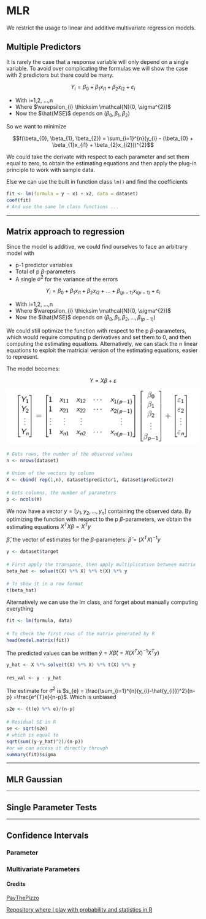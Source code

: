# MLR 
We restrict the usage to linear and additive multivariate regression models.

## Multiple Predictors
It is rarely the case that a response variable will only depend on a single variable.
To avoid over complicating the formulas we will show the case with 2 predictors but there could
be many.

$$Y_{i} = \beta_{0} + \beta_{1}x_{i1} + \beta_{2}x_{i2} + \varepsilon_{i}$$
 
* With i=1,2, ...,n
* Where $\varepsilon_{i} \thicksim \mathcal{N}(0, \sigma^{2})$ 
* Now the $\hat{MSE}$ depends on $(\beta_{0}, \beta_{1}, \beta_{2})$

So we want to minimize 

$$f(\beta_{0}, \beta_{1}, \beta_{2}) = \sum_{i=1}^{n}(y_{i} - (\beta_{0} + \beta_{1}x_{i1} + \beta_{2}x_{i2}))^{2}$$

We could take the derivate with respect to each parameter and set them equal to zero, to obtain the estimating equations and then apply the plug-in principle to work with sample data.

Else we can use the built in function class `lm()` and find the coefficients
```r
fit <- lm(formula = y ~ x1 + x2, data = dataset)
coef(fit)
# And use the same lm class functions ...
```

---

## Matrix approach to regression
Since the model is additive, we could find ourselves to face an arbitrary model with
* p-1 predictor variables
* Total of p $\beta$-parameters
* A single $\sigma^{2}$ for the variance of the errors

$$Y_{i} = \beta_{0} + \beta_{1}x_{i1} + \beta_{2}x_{i2} + ... + \beta_{(p-1)}x_{i(p-1)} + \varepsilon_{i}$$

* With i=1,2, ...,n
* Where $\varepsilon_{i} \thicksim \mathcal{N}(0, \sigma^{2})$
* Now the $\hat{MSE}$ depends on $(\beta_{0}, \beta_{1}, \beta_{2}, ..., \beta_{(p-1)})$

We could still optimize the function with respect to the p $\beta$-parameters, which would require computing p derivatives
and set them to 0, and then computing the estimating equations. Alternatively, we can stack the n linear equations to exploit the matricial version of the estimating equations, easier to represent. 

The model becomes:

$$Y = X\beta + \varepsilon$$

![Matrix Approach](https://github.com/PayThePizzo/Predictive-Analysis-Notes/blob/main/Formulas%20Handbook/resources/matrix.png?raw=TRUE)

```r
# Gets rows, the number of the observed values
n <- nrows(dataset)

# Union of the vectors by column
X <- cbind( rep(1,n), dataset$predictor1, dataset$predictor2)

# Gets columns, the number of parameters
p <- ncols(X)
```

We now have a vector $y = [y_{1}, y_{2}, ..., y_{n}]$ containing the observed data. By optimizing the function with respect to the p $\beta$-parameters, we obtain the estimating equations $X^{T}X\beta = X^{T}y$

$\hat{\beta}$, the vector of estimates for the $\beta$-parameters: $\hat{\beta} = (X^{T}X)^{-1}y$

```r
y <- dataset$target

# First apply the transpose, then apply multiplication between matrix
beta_hat <- solve(t(X) %*% X) %*% t(X) %*% y

# To show it in a row format
t(beta_hat)
```

Alternatively we can use the lm class, and forget about manually computing everything

```r
fit <- lm(formula, data)

# To check the first rows of the matrix generated by R
head(model.matrix(fit))
```

The predicted values can be written $\hat{y} = X\hat{\beta}(=X(X^{T}X)^{-1}X^{T}y)$
```r
y_hat <- X %*% solve(t(X) %*% X) %*% t(X) %*% y

res_val <- y - y_hat
```
The estimate for $\sigma^{2}$ is $s_{e} = \frac{\sum_{i=1}^{n}(y_{i}-\hat{y_{i}})^2}{n-p} =\frac{e^{T}e}{n-p}$. Which is unbiased
```r
s2e <- (t(e) %*% e)/(n-p)

# Residual SE in R 
se <- sqrt(s2e)
# which is equal to
sqrt(sum((y-y_hat)^2)/(n-p))
#or we can access it directly through
summary(fit)$sigma
```



---

## MLR Gaussian 

---

## Single Parameter Tests

---

## Confidence Intervals

### Parameter

### Multivariate Parameters


#### Credits
[PayThePizzo](https://github.com/PayThePizzo/)

[Repository where I play with probability and statistics in R](https://github.com/PayThePizzo/Probability-Statistics)